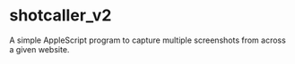 # shotcaller_v2
A simple AppleScript program to capture multiple screenshots from across a given website. 
